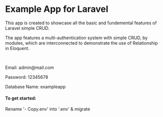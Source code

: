 <h1>Example App for Laravel</h1>
<p>This app is created to showcase all the basic and fundemental features of Laravel simple CRUD.</p>
<p>The app features a multi-authentication system with simple CRUD, by modules, which are interconnected to demonstrate the use of Relationship in Eloquent.</p>
<br>
<p>Email: admin@mail.com</p>
<p>Password: 12345678</p>
<p>Database Name: exampleapp</p>

<h4>To get started:</h4>
<p>Rename '- Copy.env' into '.env' & migrate</p>
